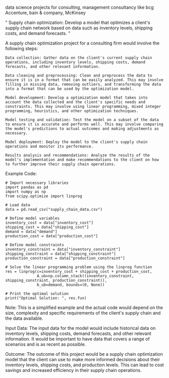 data science projects for consulting, management consultancy like bcg Accenture, bain & company, McKinsey

"
Supply chain optimization: Develop a model that optimizes a client's supply chain network based on data such as inventory levels, shipping costs, and demand forecasts.
"

A supply chain optimization project for a consulting firm would involve the following steps:

    Data collection: Gather data on the client's current supply chain operations, including inventory levels, shipping costs, demand forecasts, and other relevant information.

    Data cleaning and preprocessing: Clean and preprocess the data to ensure it is in a format that can be easily analyzed. This may involve filling in missing data, removing outliers, and transforming the data into a format that can be used by the optimization model.

    Model development: Develop a optimization model that takes into account the data collected and the client's specific needs and constraints. This may involve using linear programming, mixed integer programming, heuristics, and other optimization techniques.

    Model testing and validation: Test the model on a subset of the data to ensure it is accurate and performs well. This may involve comparing the model's predictions to actual outcomes and making adjustments as necessary.

    Model deployment: Deploy the model to the client's supply chain operations and monitor its performance.

    Results analysis and recommendations: Analyze the results of the model's implementation and make recommendations to the client on how to further improve their supply chain operations.

Example Code:

    # Import necessary libraries
    import pandas as pd
    import numpy as np
    from scipy.optimize import linprog

    # Load data
    data = pd.read_csv("supply_chain_data.csv")

    # Define model variables
    inventory_cost = data["inventory_cost"]
    shipping_cost = data["shipping_cost"]
    demand = data["demand"]
    production_cost = data["production_cost"]

    # Define model constraints
    inventory_constraint = data["inventory_constraint"]
    shipping_constraint = data["shipping_constraint"]
    production_constraint = data["production_constraint"]

    # Solve the linear programming problem using the linprog function
    res = linprog(c=inventory_cost + shipping_cost + production_cost,
                  A_ub=np.column_stack((inventory_constraint, shipping_constraint, production_constraint)),
                  b_ub=demand, bounds=(0, None))

    # Print the optimal solution
    print("Optimal Solution: ", res.fun)

Note: This is a simplified example and the actual code would depend on the size, complexity and specific requirements of the client's supply chain and the data available.

Input Data: The input data for the model would include historical data on inventory levels, shipping costs, demand forecasts, and other relevant information. It would be important to have data that covers a range of scenarios and is as recent as possible.

Outcome: The outcome of this project would be a supply chain optimization model that the client can use to make more informed decisions about their inventory levels, shipping costs, and production levels. This can lead to cost savings and increased efficiency in their supply chain operations.

